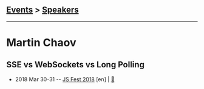 ## [Events](../README.md) > [Speakers](../speakers.md)
---

# Martin Chaov

## SSE vs WebSockets vs Long Polling
- 2018 Mar 30-31 -- [JS Fest 2018](https://www.youtube.com/watch?v=n9mRjkQg3VE) [en] | [:notebook:](https://www.slideshare.net/JSFestUA/js-fest-2018-martin-chaov-sse-vs-websockets-vs-long-polling)  
